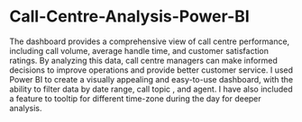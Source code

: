 # Call-Centre-Analysis-Power-BI
The dashboard provides a comprehensive view of call centre performance, including call volume, average handle time, and customer satisfaction ratings. By analyzing this data, call centre managers can make informed decisions to improve operations and provide better customer service.
I used Power BI to create a visually appealing and easy-to-use dashboard, with the ability to filter data by date range, call topic , and agent. I have also included a feature to tooltip for different time-zone during the day for deeper analysis.

